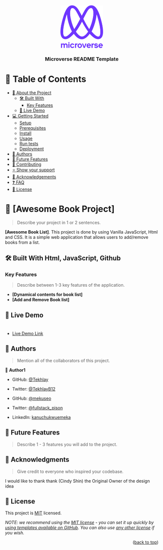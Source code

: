 <a name="readme-top"></a>

<!--
HOW TO USE:
This is an example of how you may give instructions on setting up your project locally.

Modify this file to match your project and remove sections that don't apply.

REQUIRED SECTIONS:
- Table of Contents
- About the Project
  - Built With
  - Live Demo
- Getting Started
- Authors
- Future Features
- Contributing
- Show your support
- Acknowledgements
- License

After you're finished please remove all the comments and instructions!
-->

<div align="center">

  <img src="murple_logo.png" alt="logo" width="140"  height="auto" />
  <br/>

  <h3><b>Microverse README Template</b></h3>

</div>

<!-- TABLE OF CONTENTS -->

# 📗 Table of Contents

- [📖 About the Project](#about-project)
  - [🛠 Built With](#built-with)
    - [Key Features](#key-features)
  - [🚀 Live Demo](#live-demo)
- [💻 Getting Started](#getting-started)
  - [Setup](#setup)
  - [Prerequisites](#prerequisites)
  - [Install](#install)
  - [Usage](#usage)
  - [Run tests](#run-tests)
  - [Deployment](#triangular_flag_on_post-deployment)
- [👥 Authors](#authors)
- [🔭 Future Features](#future-features)
- [🤝 Contributing](#contributing)
- [⭐️ Show your support](#support)
- [🙏 Acknowledgements](#acknowledgements)
- [❓ FAQ](#faq)
- [📝 License](#license)

<!-- PROJECT DESCRIPTION -->

# 📖 [Awesome Book Project] <a name="about-project"></a>

> Describe your project in 1 or 2 sentences.

**[Awesome Book List]**. This project is done by using Vanilla JavaScript, Html and CSS. It is a simple web application that allows users to add/remove books from a list.

## 🛠 Built With Html, JavaScript, Github<a name="built-with"></a>


<!-- Features -->

### Key Features <a name="key-features"></a>

> Describe between 1-3 key features of the application.

- **[Dynamical contents for book list]**
- **[Add and Remove Book list]**


<!-- LIVE DEMO -->

## 🚀 Live Demo <a name="live-demo"></a>

> #

- [Live Demo Link](#)

<!-- AUTHORS -->

## 👥 Authors <a name="authors"></a>

> Mention all of the collaborators of this project.

👤 **Author1**

- GitHub: [@Tekhlay](https://github.com/Tekhlay)
- Twitter: [@TekhlayB12](https://twitter.com/TekhlayB12)

- GitHub: [@mekuseo](https://github.com/mekuseo)
- Twitter: [@fullstack_pison](https://twitter.com/pison_fullstack)
- LinkedIn: [kanuchukwuemeka](https://www.linkedin.com/in/kanuchukwuemeka)

<!-- FUTURE FEATURES -->

## 🔭 Future Features <a name="future-features"></a>

> Describe 1 - 3 features you will add to the project.


<!-- SUPPORT -->

<!-- ACKNOWLEDGEMENTS -->

## 🙏 Acknowledgments <a name="acknowledgements"></a>

> Give credit to everyone who inspired your codebase.

I would like to thank thank (Cindy Shin) the Original Owner of the design idea


<!-- LICENSE -->

## 📝 License <a name="license"></a>

This project is [MIT](./LICENSE) licensed.

_NOTE: we recommend using the [MIT license](https://choosealicense.com/licenses/mit/) - you can set it up quickly by [using templates available on GitHub](https://docs.github.com/en/communities/setting-up-your-project-for-healthy-contributions/adding-a-license-to-a-repository). You can also use [any other license](https://choosealicense.com/licenses/) if you wish._

<p align="right">(<a href="#readme-top">back to top</a>)</p>
